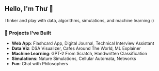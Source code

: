 ## Hello, I'm Thư 👋

I tinker and play with data, algorithms, simulations, and machine learning :)

### 🌱 Projects I've Built
- **Web App**: Flashcard App, Digital Journal, Technical Interview Assistant
- **Data Viz**: DSA Visualizer, Cafes Around The World, ML Explainer
- **Machine Learning**: GPT-2 From Scratch, Handwritten Classification
- **Simulations**: Nature Simulations, Cellular Automata, Networks
- **Fun**: Chat with Philosophers
<!--
**thuinanutshell/thuinanutshell** is a ✨ _special_ ✨ repository because its `README.md` (this file) appears on your GitHub profile.

Here are some ideas to get you started:

- 🔭 I’m currently working on ...
- 🌱 I’m currently learning ...
- 👯 I’m looking to collaborate on ...
- 🤔 I’m looking for help with ...
- 💬 Ask me about ...
- 📫 How to reach me: ...
- 😄 Pronouns: ...
- ⚡ Fun fact: ...
-->
